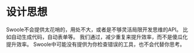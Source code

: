 # 设计思想 #
Swoole不会提供太花哨的，用处不大，或者是不够灵活局限开发思维的API。
比如自动生成代码，自动表单等。
我们通过，减少重复来提升效率，而不是傻瓜化提升效率。
Swoole中可能没有提供为你检查错误的工具，也不会代替你思考。
